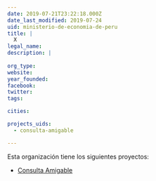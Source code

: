 ```yaml
---
date: 2019-07-21T23:22:18.000Z
date_last_modified: 2019-07-24
uid: ministerio-de-economia-de-peru
title: |
  X
legal_name: 
description: |
  
org_type: 
website: 
year_founded: 
facebook: 
twitter: 
tags:

cities: 

projects_uids:
  - consulta-amigable

---
```


Esta organización tiene los siguientes proyectos:

- [Consulta Amigable](/proyectos/consulta-amigable)

